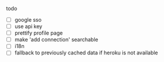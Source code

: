 todo

- [ ] google sso
- [ ] use api key
- [ ] prettify profile page
- [ ] make 'add connection' searchable
- [ ] i18n
- [ ] fallback to previously cached data if heroku is not available
